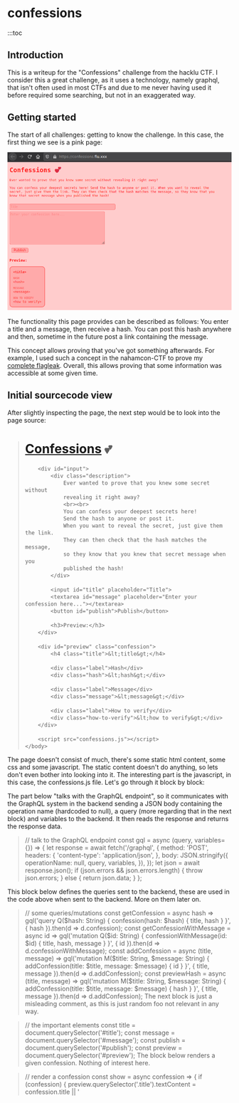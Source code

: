 # confessions

:::toc

## Introduction

This is a writeup for the "Confessions" challenge from the hacklu CTF. I consider this a great challenge, as it uses a technology, namely graphql, that isn't often used in most CTFs and due to me never having used it before required some searching, but not in an exaggerated way.

## Getting started

The start of all challenges: getting to know the challenge. In this case, the first thing we see is a pink page:

<img src="first_impression.png">

The functionality this page provides can be described as follows: You enter a title and a message, then receive a hash. You can post this hash anywhere and then, sometime in the future post a link containing the message.

This concept allows proving that you've got something afterwards. For example, I used such a concept in the nahamcon-CTF to prove my <a href="/ctf/writeups/2020/nahamconCTF/complete-flag-leak/">complete flagleak</a>. Overall, this allows proving that some information was accessible at some given time.

## Initial sourcecode view

After slightly inspecting the page, the next step would be to look into the page source:

> <!doctype html>
> <html>
>     <head>
>         <meta charset="utf-8">
>         <title>Confessions 💕</title>
>         <link rel="stylesheet" href="confessions.css">
>     </head>
>     <body>
>         <h1>
>             <a href="/">Confessions</a>
>             💕
>         </h1>
> 
>         <div id="input">
>             <div class="description">
>                 Ever wanted to prove that you knew some secret without
>                 revealing it right away?
>                 <br><br>
>                 You can confess your deepest secrets here!
>                 Send the hash to anyone or post it.
>                 When you want to reveal the secret, just give them the link.
>                 They can then check that the hash matches the message,
>                 so they know that you knew that secret message when you
>                 published the hash!
>             </div>
> 
>             <input id="title" placeholder="Title">
>             <textarea id="message" placeholder="Enter your confession here..."></textarea>
>             <button id="publish">Publish</button>
> 
>             <h3>Preview:</h3>
>         </div>
> 
>         <div id="preview" class="confession">
>             <h4 class="title">&lt;title&gt;</h4>
> 
>             <div class="label">Hash</div>
>             <div class="hash">&lt;hash&gt;</div>
> 
>             <div class="label">Message</div>
>             <div class="message">&lt;message&gt;</div>
> 
>             <div class="label">How to verify</div>
>             <div class="how-to-verify">&lt;how to verify&gt;</div>
>         </div>
> 
>         <script src="confessions.js"></script>
>     </body>
> </html>


The page doesn't consist of much, there's some static html content, some css and some javascript. The static content doesn't do anything, so lets don't even bother into looking into it. The interesting part is the javascript, in this case, the confessions.js file. Let's go through it block by block:

The part below "talks with the GraphQL endpoint", so it communicates with the GraphQL system in the backend sending a JSON body containing the operation name (hardcoded to null), a query (more regarding that in the next block) and variables to the backend. It then reads the response and returns the response data.


> // talk to the GraphQL endpoint
> const gql = async (query, variables={}) => {
>     let response = await fetch('/graphql', {
>         method: 'POST',
>         headers: {
>             'content-type': 'application/json',
>         },
>         body: JSON.stringify({
>             operationName: null,
>             query,
>             variables,
>         }),
>     });
>     let json = await response.json();
>     if (json.errors && json.errors.length) {
>         throw json.errors;
>     } else {
>         return json.data;
>     }
> };


This block below defines the queries sent to the backend, these are used in the code above when sent to the backend. More on them later on.


> // some queries/mutations
> const getConfession = async hash => gql('query Q($hash: String) { confession(hash: $hash) { title, hash } }', { hash }).then(d => d.confession);
> const getConfessionWithMessage = async id => gql('mutation Q($id: String) { confessionWithMessage(id: $id) { title, hash, message } }', { id }).then(d => d.confessionWithMessage);
> const addConfession = async (title, message) => gql('mutation M($title: String, $message: String) { addConfession(title: $title, message: $message) { id } }', { title, message }).then(d => d.addConfession);
> const previewHash = async (title, message) => gql('mutation M($title: String, $message: String) { addConfession(title: $title, message: $message) { hash } }', { title, message }).then(d => d.addConfession);
> The next block is just a misleading comment, as this is just random foo not relevant in any way.


> // the important elements
> const title = document.querySelector('#title');
> const message = document.querySelector('#message');
> const publish = document.querySelector('#publish');
> const preview = document.querySelector('#preview');
> The block below renders a given confession. Nothing of interest here.


> // render a confession
> const show = async confession => {
>     if (confession) {
>         preview.querySelector('.title').textContent = confession.title || '<title>';
>         preview.querySelector('.hash').textContent = confession.hash || '<hash>';
>         preview.querySelector('.message').textContent = confession.message || '<message>';
>         preview.querySelector('.how-to-verify').textContent = `sha256(${JSON.stringify(confession.message || '')})`;
>     } else {
>         preview.innerHTML = '<em>Not found :(</em>';
>     }
> };


And the next block updates the preview.


> // update the confession preview
> const update = async () => {
>     let { hash } = await previewHash(title.value, message.value);
>     let confession = await getConfession(hash);
>     await show({
>         ...confession,
>         message: message.value,
>     });
> };
> title.oninput = update;
> message.oninput = update;


This block publishes the confession, it adds the confession to the backend and uses the given id to redirect to the url with the appended id that is used.


> // publish a confession
> publish.onclick = async () => {
>     title.disabled = true;
>     message.disabled = true;
>     publish.disabled = true;
> 
>     let { id } = await addConfession(title.value, message.value);
>     location.href = `#${id}`;
>     location.reload();
> };


This block uses the confession id given in the url and displays that confession.


> // show a confession when one is given in the location hash
> if (location.hash) {
>     let id = location.hash.slice(1);
>     document.querySelector('#input').remove();
>     getConfessionWithMessage(id).then(show).catch(() => document.write('F'));
> }


Now after having some basic understanding of what this javascript does, we need a better understanding of how this actually works, as in: what can we do?, what can we break?

## Initial usage

Well, we can insert a title and a message. While entering this, we get a live preview of the hash. If we look into the requests sent while typing, we see the following:

<img src="./lots_of_requests.png">

...lots and lots of requests to the /graphql endpoint. Thus our next task is born: looking into these requests.

## Inspecting the sent requests

The requests sent while entering stuff look like this:


> POST /graphql HTTP/1.1
> Host: confessions.flu.xxx
> User-Agent: alert(1)
> Accept: */*
> Accept-Language: en-US,en;q=0.5
> Accept-Encoding: gzip, deflate
> Referer: https://confessions.flu.xxx/
> content-type: application/json
> Origin: https://confessions.flu.xxx
> Content-Length: 187
> Connection: close
> Cookie: session=s%3A9wDzGivuPGi2__m1CaDR5rRuZw_DN4m1.htC5hdkX0sr4eYWb9CdTRidgXDQrBYRfpUQ28hIhOgI
> Pragma: no-cache
> Cache-Control: no-cache
> 
> {
>   "operationName": null,
>   "query": "query Q($hash: String) { confession(hash: $hash) { title, hash } }",
>   "variables": {
>     "hash": "014c3d0b13f6bc2d05dd32139a2178f17b1fe08ae5755882e9049817377f3c61"
>   }
> }


The interesting part here is the query, so from here on, I won't insert all headers into all requests.

## Playing with graphql

The <a href="https://graphql.org/">GraphQL</a> documentation has a <a href="https://graphql.org/learn/">great learning section</a>, I used this to learn the basics used further down.

### Getting the schema

One of the first things I tried, was getting the schema used. this can be done using <a href="https://graphql.org/learn/introspection/">graphql introspection</a>:


> POST /graphql HTTP/1.1
> Host: confessions.flu.xxx
>  
> ...
>  
> Cookie: session=s%3A9wDzGivuPGi2__m1CaDR5rRuZw_DN4m1.htC5hdkX0sr4eYWb9CdTRidgXDQrBYRfpUQ28hIhOgI
> 
> {
>   "operationName": null,
>   "query": "{__schema {types{name}}}",
>   "variables": {
>     "hash": "9f86d081884c7d659a2feaa0c55ad015a3bf4f1b2b0b822cd15d6c15b0f00a08"
>   }
> }
>  
> {
>   "data": {
>     "__schema": {
>       "types": [
>         {
>           "name": "Query"
>         },
>         {
>           "name": "Access"
>         },
> 
> 		...
> 
>         {
>           "name": "Int"
>         }
>       ]
>     }
>   }
> }


here all the "name" values:


> "Query"
> "Access"
> "String"
> "Confession"
> "Mutation"
> "__Schema"
> "__Type"
> "__TypeKind"
> "Boolean"
> "__Field"
> "__InputValue"
> "__EnumValue"
> "__Directive"
> "__DirectiveLocation"
> "CacheControlScope"
> "Upload"
> "Int"


### Getting the object fields

With the schema information acquired, we can get the fields for the objects:


> POST /graphql HTTP/1.1
> Host: confessions.flu.xxx
>  
> ...
>  
> Cookie: session=s%3A9wDzGivuPGi2__m1CaDR5rRuZw_DN4m1.htC5hdkX0sr4eYWb9CdTRidgXDQrBYRfpUQ28hIhOgI
>  
> {
>   "operationName": null,
>   "query": "{__type(name: \"Confession\") {name, fields { name } }}",
>   "variables": {
>     "hash": "Confession"
>   }
> }
>  
> {
>   "data": {
>     "__type": {
>       "name": "Confession",
>       "fields": [
>         {
>           "name": "id"
>         },
>         {
>           "name": "title"
>         },
>         {
>           "name": "hash"
>         },
>         {
>           "name": "message"
>         }
>       ]
>     }
>   }
> }


We've already got this information: we can extract if from the queries defined in the javascript, but never the less, It's nice to know that there aren't more fields that we're possibly overlooking.


### Getting the types


When listing all types in the schema, we get an interesting result:


> POST /graphql HTTP/1.1
> Host: confessions.flu.xxx
>  
> ...
>  
> Cookie: session=s%3A9wDzGivuPGi2__m1CaDR5rRuZw_DN4m1.htC5hdkX0sr4eYWb9CdTRidgXDQrBYRfpUQ28hIhOgI
>  
> {
>   "operationName": null,
>   "query": "{__schema {queryType{fields{name, description}}}}",
>   "variables": {
>     "hash": "9f86d081884c7d659a2feaa0c55ad015a3bf4f1b2b0b822cd15d6c15b0f00a08"
>   }
> }
>  
> {
>   "data": {
>     "__schema": {
>       "queryType": {
>         "fields": [
>           {
>             "name": "accessLog",
>             "description": "Show the resolver access log. TODO: remove before production release"
>           },
>           {
>             "name": "confession",
>             "description": "Get a confession by its hash. Does not contain confidential data."
>           }
>         ]
>       }
>     }
>   }
> }


The "accessLog" contains a description hinting that this should be removed before taking the application into production.

### Getting all access logs

As the "accessLog" should not be in production, there seems to be an error that is somehow critical. Thus, getting the accessLog seems like a logical next step. In order to get the accessLog, we first need to get the name of the fields in the accessLog, as we want to fetch all fields.


> POST /graphql HTTP/1.1
> Host: confessions.flu.xxx
>  
> ...
>  
> Cookie: session=s%3A9wDzGivuPGi2__m1CaDR5rRuZw_DN4m1.htC5hdkX0sr4eYWb9CdTRidgXDQrBYRfpUQ28hIhOgI
> Cache-Control: no-cache
>  
> {
>   "operationName": null,
>   "query": "{__type(name: \"Access\"){name, kind, fields{name, description, type{name, kind, description}}}}",
>   "variables": {
>     "id": "40dbcdf5-31ec-428a-a42e-ec2f75452efe"
>   }
> }
>  
> {
>   "data": {
>     "__type": {
>       "name": "Access",
>       "kind": "OBJECT",
>       "fields": [
>         {
>           "name": "timestamp",
>           "description": "",
>           "type": {
>             "name": "String",
>             "kind": "SCALAR",
>             "description": "The `String` scalar type represents textual data, represented as UTF-8 character sequences. The String type is most often used by GraphQL to represent free-form human-readable text."
>           }
>         },
>         {
>           "name": "name",
>           "description": "",
>           "type": {
>             "name": "String",
>             "kind": "SCALAR",
>             "description": "The `String` scalar type represents textual data, represented as UTF-8 character sequences. The String type is most often used by GraphQL to represent free-form human-readable text."
>           }
>         },
>         {
>           "name": "args",
>           "description": "",
>           "type": {
>             "name": "String",
>             "kind": "SCALAR",
>             "description": "The `String` scalar type represents textual data, represented as UTF-8 character sequences. The String type is most often used by GraphQL to represent free-form human-readable text."
>           }
>         }
>       ]
>     }
>   }
> }


As you can see, there are three fields: "timestamp", "name" and "args". With this information, we can now fetch the access log:


> POST /graphql HTTP/1.1
> Host: confessions.flu.xxx
> Cookie: session=s%3A9wDzGivuPGi2__m1CaDR5rRuZw_DN4m1.htC5hdkX0sr4eYWb9CdTRidgXDQrBYRfpUQ28hIhOgI
>  
> {
>   "operationName": null,
>   "query": "{accessLog{timestamp, name, args}}",
>   "variables": {
>     "id": "40dbcdf5-31ec-428a-a42e-ec2f75452efe"
>   }
> }
>  
> {
>   "data": {
>     "accessLog": [
>       {
>         "timestamp": "Fri Oct 23 2020 01:46:56 GMT+0000 (Coordinated Universal Time)",
>         "name": "addConfession",
>         "args": "{\"title\":\"<redacted>\",\"message\":\"<redacted>\"}"
>       },
>       {
>         "timestamp": "Fri Oct 23 2020 01:46:56 GMT+0000 (Coordinated Universal Time)",
>         "name": "confession",
>         "args": "{\"hash\":\"252f10c83610ebca1a059c0bae8255eba2f95be4d1d7bcfa89d7248a82d9f111\"}"
>       },
>       {
>         "timestamp": "Fri Oct 23 2020 01:46:57 GMT+0000 (Coordinated Universal Time)",
>         "name": "addConfession",
>         "args": "{\"title\":\"<redacted>\",\"message\":\"<redacted>\"}"
>       },
>       {
>         "timestamp": "Fri Oct 23 2020 01:46:57 GMT+0000 (Coordinated Universal Time)",
>         "name": "confession",
>         "args": "{\"hash\":\"593f2d04aab251f60c9e4b8bbc1e05a34e920980ec08351a18459b2bc7dbf2f6\"}"
>       },
>       {
>         "timestamp": "Fri Oct 23 2020 01:46:58 GMT+0000 (Coordinated Universal Time)",
>         "name": "addConfession",
>         "args": "{\"title\":\"<redacted>\",\"message\":\"<redacted>\"}"
>       },
>       {
>         "timestamp": "Fri Oct 23 2020 01:46:58 GMT+0000 (Coordinated Universal Time)",
>         "name": "confession",
>         "args": "{\"hash\":\"c310f60bb9f3c59c43c73ff8c7af10268de81d4f787eb04e443bbc4aaf5ecb83\"}"
>       },
> 
>       ...
> 
>       {
>         "timestamp": "Fri Oct 23 2020 16:09:08 GMT+0000 (Coordinated Universal Time)",
>         "name": "accessLog",
>         "args": "{}"
>       }
>     ]
>   }
> }


Now this is interesting. My first through was to use one of the predefined query strings in order to leak the message, but the provided function taking in a hash doesn't return the message, but just the title of the message, so we need to find another solution...

## Extracting the message

One of the first things to do when getting a hash, is to throw it into crackstation and find out if it is crackable, so we extract the hashes from the accessLog response and throw the first few into crackstation. We get this as a result:

<img src="./crackstation.png">

As you can see, the first n hashes consist of the first n chars from the flag. Due to crackstations wordlist not knowing the rest of the flag format, it can't show us a result. But we've got the next hashes, so in order to find out what that next char after flag is, we can simply try out all possible combinations (flaga, flagb, ...), hash them and compare the hash with the hash we've got:


> import hashlib
>  
> hashes = [
> "252f10c83610ebca1a059c0bae8255eba2f95be4d1d7bcfa89d7248a82d9f111",
> "593f2d04aab251f60c9e4b8bbc1e05a34e920980ec08351a18459b2bc7dbf2f6",
> "c310f60bb9f3c59c43c73ff8c7af10268de81d4f787eb04e443bbc4aaf5ecb83",
> "807d0fbcae7c4b20518d4d85664f6820aafdf936104122c5073e7744c46c4b87",
> "0577f6995695564dbf3e17ef36bf02ee73ba10ab300caf751315615e0fc6dd37",
> "9271dd87ec1a208d1a6b25f8c4e3b21e36c75c02b62fafc48cf1327bac220e48",
> "95f5e39cb28767940602ce3241def53c42d399ae1daf086c9b3863d50a640a81",
> "62663931ff47a4c77e88916d96cad247f6e2c352a628021a1b60690d88625d75",
> "5534607d1f4ee755bc11d75d082147803841bc3959de77d6159fca79a637ac77",
> "52a88481cc6123cc10f4abb55a0a77bf96d286f457f6d7c3088aaf286c881b76",
> "7ffcb9b3a723070230441d3c7aee14528ca23d46764c78365f5fdf24d0cdef53",
> "532e4cecd0320ccb0a634956598c900170bd5c6f1f22941938180fe719b61d37",
> "a4b24c8f4f14444005c7023e9d2f75199201910af98aaef621dc01cb6e63f1d1",
> "1092c20127f3231234eadf0dd5bee65b5f48ffbdc94e5bf928e3605781a8c0d1",
> "1e261929cc13a0e9ecf66d3e6508c14b79c305fa10768b232088e6c2bfb3efa3",
> "0bb629dfb5bf8a50ef20cfff123756005b32a6e0db1486bd1a05b4a7ddfd16c7",
> "0141c897af69e82bc9fde85a4c99b6e693f6eb390b9abdeda4a34953f82efa4b",
> "c20ee107ba4d41370cc354bb4662f3efb6b7c14e7b652394aaa1ad0341e4a1c9",
> "d6b977c1deb6179c7b9ac11fb2ce231b100cf1891a1102d02d8f7fbea057b8a0",
> "fb7dc9b1be6477cea0e23fdc157ff6b67ce075b70453e55bb22a6542255093f1",
> "70b652dad63cabed8241c43ba5879cc6d509076f778610098a20154eb8ac1b89",
> "26f4fc4aba06942e5e9c5935d78da3512907fe666e1f1f186cf79ac14b82fcad",
> "c31c26dbbcf2e7c21223c9f80822c6b8f413e43a2e95797e8b58763605aaca0d",
> "eb992e46fb842592270cd9d932ba6350841966480c6de55985725bbf714a861d",
> "c21af990b2bd859d99cfd24330c859a4c1ae2f13b0722962ae320a460c5e0468",
> "ebf2b799b6bf20653927092dae99a6b0fc0094abc706ca1dce66c5d154b4542d",
> "07a272d52750c9ab31588402d5fb8954e3e5174fcab9291e835859a5f8f34cf9",
> "5a047cba5d6e0cf62d2618149290180e1476106d71bd9fdb7b1f0c41437c2ff5"
> ]
>  
> flag = ""
>  
> for hash in hashes:
>  
> 	# build all hashes for most of the ascii range
> 	for i in range(32, 126):
>  
> 		# define the hash
> 		m = hashlib.sha256()
> 		m.update(str(flag + str(chr(i))).encode("utf-8"))
>  
> 		# if the hash of the guessed char equals the given hash, add the
> 		# char to the flag
> 		if m.hexdigest() == hash.strip("\n"):
> 			print(chr(i), end="")
> 			flag += chr(i)
> 			break
> 
> print(flag)

> flag{but_pls_d0nt_t3ll_any1}


And finally, we get the flag!
